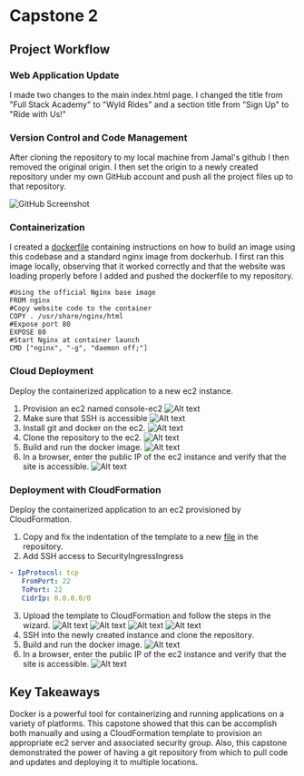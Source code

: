 # Capstone 2

## Project Workflow

### Web Application Update

I made two changes to the main index.html page. I changed the title from "Full Stack Academy" to "Wyld Rides" and a section title from "Sign Up" to "Ride with Us!"

### Version Control and Code Management

After cloning the repository to my local machine from Jamal's github I then removed the original origin. I then set the origin to a newly created repository under my own GitHub account and push all the project files up to that repository.

![GitHub Screenshot](screenshots/github-screenshot.png "GitHub")

### Containerization

I created a [dockerfile](Dockerfile) containing instructions on how to build an image using this codebase and a standard nginx image from dockerhub. I first ran this image locally, observing that it worked correctly and that the website was loading properly before I added and pushed the dockerfile to my repository.

``` docker
#Using the official Nginx base image
FROM nginx
#Copy website code to the container
COPY . /usr/share/nginx/html
#Expose port 80
EXPOSE 80
#Start Nginx at container launch
CMD ["nginx", "-g", "daemon off;"]
```
### Cloud Deployment

Deploy the containerized application to a new ec2 instance.

1. Provision an ec2 named console-ec2
![Alt text](screenshots/console-ec2-overview.png)
2. Make sure that SSH is accessible
![Alt text](screenshots/console-ec2-security.png)
3. Install git and docker on the ec2.
![Alt text](screenshots/console-ec2-docker-yum-install.png)
4. Clone the repository to the ec2.
![Alt text](screenshots/console-ec2-clone-repo.png)
5. Build and run the docker image.
![Alt text](screenshots/console-ec2-docker-build-run.png)
6. In a browser, enter the public IP of the ec2 instance and verify that the site is accessible.
![Alt text](screenshots/console-ec2-site-running.png)

### Deployment with CloudFormation

Deploy the containerized application to an ec2 provisioned by CloudFormation.

1. Copy and fix the indentation of the template to a new [file](IAC/infrastructure.yaml) in the repository.
2. Add SSH access to SecurityIngressIngress
   
``` yaml
- IpProtocol: tcp
   FromPort: 22
   ToPort: 22
   CidrIp: 0.0.0.0/0
```
3. Upload the template to CloudFormation and follow the steps in the wizard.
![Alt text](screenshots/cloud-formation.png)
![Alt text](screenshots/cloud-formation-creation.png)
![Alt text](screenshots/cloud-formation-creation-complete.png)
![Alt text](screenshots/cloud-formation-ec2.png)
4. SSH into the newly created instance and clone the repository.
5. Build and run the docker image.
![Alt text](screenshots/cloud-formation-git-clone-docker-build-run.png)
6. In a browser, enter the public IP of the ec2 instance and verify that the site is accessible.
![Alt text](screenshots/cloud-formation-site-running.png)

## Key Takeaways

Docker is a powerful tool for containerizing and running applications on a variety of platforms. This capstone showed that this can be accomplish both manually and using a CloudFormation template to provision an appropriate ec2 server and associated security group. Also, this capstone demonstrated the power of having a git repository from which to pull code and updates and deploying it to multiple locations.